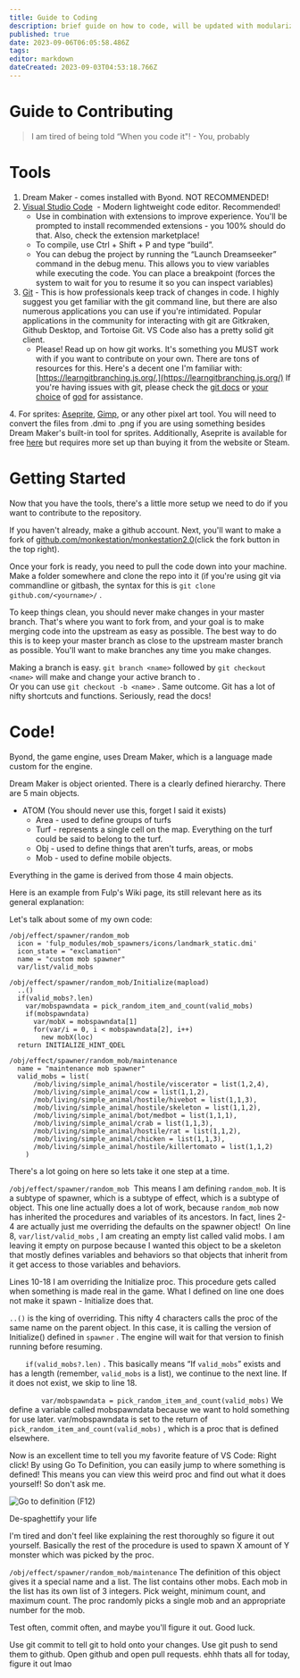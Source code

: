 ```yaml
---
title: Guide to Coding
description: brief guide on how to code, will be updated with modularization standards as they come
published: true
date: 2023-09-06T06:05:58.486Z
tags: 
editor: markdown
dateCreated: 2023-09-03T04:53:18.766Z
---
```


# Guide to Contributing

> I am tired of being told “When you code it"! - You, probably

# Tools 

1.  Dream Maker - comes installed with Byond. NOT RECOMMENDED!
2.  [Visual Studio Code](https://code.visualstudio.com/)  - Modern lightweight code editor. Recommended!
    -   Use in combination with extensions to improve experience. You'll be prompted to install recommended extensions - you 100% should do that. Also, check the extension marketplace!
    -   To compile, use Ctrl + Shift + P and type “build”.
    -   You can debug the project by running the “Launch Dreamseeker” command in the debug menu. This allows you to view variables while executing the code. You can place a breakpoint (forces the system to wait for you to resume it so you can inspect variables)
3.  [Git](https://git-scm.com/) - This is how professionals keep track of changes in code. I highly suggest you get familiar with the git command line, but there are also numerous applications you can use if you're intimidated. Popular applications in the community for interacting with git are Gitkraken, Github Desktop, and Tortoise Git. VS Code also has a pretty solid git client.
    -   Please! Read up on how git works. It's something you MUST work with if you want to contribute on your own. There are tons of resources for this. Here's a decent one I'm familiar with: [https://learngitbranching.js.org/.](https://learngitbranching.js.org/) If you're having issues with git, please check the [git docs](https://git-scm.com/docs) or [your choice](https://wiki.fulp.gg/en/google.com) of [god](https://stackoverflow.com/) for assistance.

4\. For sprites: [Aseprite](https://www.aseprite.org/download/), [Gimp](https://www.gimp.org/), or any other pixel art tool. You will need to convert the files from .dmi to .png if you are using something besides Dream Maker's built-in tool for sprites. Additionally, Aseprite is available for free [here](https://github.com/aseprite/aseprite) but requires more set up than buying it from the website or Steam.

# Getting Started

Now that you have the tools, there's a little more setup we need to do if you want to contribute to the repository.

If you haven't already, make a github account. Next, you'll want to make a fork of [github.com/monkestation/monkestation2.0](https://github.com/Monkestation/Monkestation2.0)(click the fork button in the top right).

Once your fork is ready, you need to pull the code down into your machine. Make a folder somewhere and clone the repo into it (if you're using git via commandline or gitbash, the syntax for this is `git clone github.com/<yourname>/` .  

To keep things clean, you should never make changes in your master branch. That's where you want to fork from, and your goal is to make merging code into the upstream as easy as possible. The best way to do this is to keep your master branch as close to the upstream master branch as possible. You'll want to make branches any time you make changes. 

Making a branch is easy. `git branch <name>` followed by `git checkout <name>` will make and change your active branch to <name>.   
Or you can use `git checkout -b <name>` . Same outcome. Git has a lot of nifty shortcuts and functions. Seriously, read the docs! 

# Code!

Byond, the game engine, uses Dream Maker, which is a language made custom for the engine. 

Dream Maker is object oriented. There is a clearly defined hierarchy. There are 5 main objects.

-   ATOM (You should never use this, forget I said it exists)
    -   Area - used to define groups of turfs
    -   Turf - represents a single cell on the map. Everything on the turf could be said to belong to the turf.
    -   Obj - used to define things that aren't turfs, areas, or mobs
    -   Mob - used to define mobile objects.

Everything in the game is derived from those 4 main objects. 

Here is an example from Fulp's Wiki page, its still relevant here as its general explanation:

Let's talk about some of my own code:

```plaintext
/obj/effect/spawner/random_mob
  icon = 'fulp_modules/mob_spawners/icons/landmark_static.dmi'
  icon_state = "exclamation"
  name = "custom mob spawner"
  var/list/valid_mobs

/obj/effect/spawner/random_mob/Initialize(mapload)
  ..()
  if(valid_mobs?.len)
    var/mobspawndata = pick_random_item_and_count(valid_mobs)
    if(mobspawndata)
      var/mobX = mobspawndata[1]
      for(var/i = 0, i < mobspawndata[2], i++)
        new mobX(loc)
  return INITIALIZE_HINT_QDEL

/obj/effect/spawner/random_mob/maintenance
  name = "maintenance mob spawner"
  valid_mobs = list(
      /mob/living/simple_animal/hostile/viscerator = list(1,2,4),
      /mob/living/simple_animal/cow = list(1,1,2),
      /mob/living/simple_animal/hostile/hivebot = list(1,1,3),
      /mob/living/simple_animal/hostile/skeleton = list(1,1,2),
      /mob/living/simple_animal/bot/medbot = list(1,1,1),
      /mob/living/simple_animal/crab = list(1,1,3),
      /mob/living/simple_animal/hostile/rat = list(1,1,2),
      /mob/living/simple_animal/chicken = list(1,1,3),
      /mob/living/simple_animal/hostile/killertomato = list(1,1,2)
    )
```

There's a lot going on here so lets take it one step at a time.

`/obj/effect/spawner/random_mob`  This means I am defining `random_mob`. It is a subtype of spawner, which is a subtype of effect, which is a subtype of object. This one line actually does a lot of work, because `random_mob` now has inherited the procedures and variables of its ancestors. In fact, lines 2-4 are actually just me overriding the defaults on the spawner object!  On line 8, `var/list/valid_mobs` , I am creating an empty list called valid mobs. I am leaving it empty on purpose because I wanted this object to be a skeleton that mostly defines variables and behaviors so that objects that inherit from it get access to those variables and behaviors. 

Lines 10-18 I am overriding the Initialize proc. This procedure gets called when something is made real in the game. What I defined on line one does not make it spawn - Initialize does that. 

`..()` is the king of overriding. This nifty 4 characters calls the proc of the same name on the parent object. In this case, it is calling the version of Initialize() defined in `spawner` . The engine will wait for that version to finish running before resuming. 

`    if(valid_mobs?.len)` . This basically means “If `valid_mobs`” exists and has a length (remember, `valid_mobs` is a list), we continue to the next line. If it does not exist, we skip to line 18. 

`        var/mobspawndata = pick_random_item_and_count(valid_mobs)` We define a variable called mobspawndata because we want to hold something for use later. var/mobspawndata is set to the return of `pick_random_item_and_count(valid_mobs)` , which is a proc that is defined elsewhere.  

Now is an excellent time to tell you my favorite feature of VS Code: Right click! By using Go To Definition, you can easily jump to where something is defined! This means you can view this weird proc and find out what it does yourself! So don't ask me. 

![Go to definition (F12)](https://wiki.fulp.gg/vscodegotodefinition.png)

De-spaghettify your life

I'm tired and don't feel like explaining the rest thoroughly so figure it out yourself. Basically the rest of the procedure is used to spawn X amount of Y monster which was picked by the proc. 

`/obj/effect/spawner/random_mob/maintenance` The definition of this object gives it a special name and a list. The list contains other mobs. Each mob in the list has its own list of 3 integers. Pick weight, minimum count, and maximum count. The proc randomly picks a single mob and an appropriate number for the mob.

Test often, commit often, and maybe you'll figure it out. Good luck.

Use git commit to tell git to hold onto your changes. Use git push to send them to github. Open github and open pull requests. ehhh thats all for today, figure it out lmao